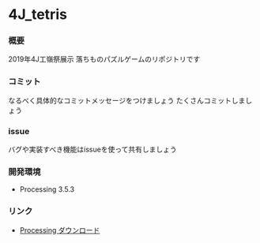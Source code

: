 # 4J_tetris

### 概要
2019年4J工嶺祭展示 落ちものパズルゲームのリポジトリです

### コミット
なるべく具体的なコミットメッセージをつけましょう
たくさんコミットしましょう

### issue
バグや実装すべき機能はissueを使って共有しましょう

### 開発環境
 - Processing 3.5.3
 
### リンク
  - [Processing ダウンロード](https://processing.org/download/)
